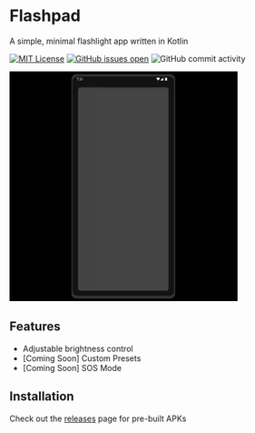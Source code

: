 # Flashpad

A simple, minimal flashlight app written in Kotlin

[![MIT License](https://img.shields.io/badge/License-MIT-green.svg)](https://choosealicense.com/licenses/mit/)
[![GitHub issues open](https://img.shields.io/github/issues/mattdangelo/flashpad.svg?maxAge=2592000)]()
![GitHub commit activity](https://img.shields.io/github/commit-activity/w/mattdangelo/flashpad)

![til](./repo/demo.gif)

## Features

- Adjustable brightness control
- [Coming Soon] Custom Presets
- [Coming Soon] SOS Mode

## Installation

Check out the [releases](https://github.com/mattdangelo/flashpad/releases) page for pre-built APKs
